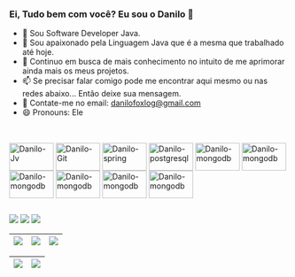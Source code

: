 ### Ei, Tudo bem com você? Eu sou o Danilo 👋

- 🔭 Sou Software Developer Java. 
- 🌱 Sou apaixonado pela Linguagem Java que é a mesma que trabalhado até hoje.
- 🤔 Continuo em busca de mais conhecimento no intuito de me aprimorar ainda mais os meus projetos.
- 📫 Se precisar falar comigo pode me encontrar aqui mesmo ou nas redes abaixo... Então deixe sua mensagem.
- 💬 Contate-me no email: danilofoxlog@gmail.com
- 😄 Pronouns: Ele

##

<div style="display: inline_block"><br>
  
  <img align="center" alt="Danilo-Jv" height="50" width="80" src="https://cdn.jsdelivr.net/gh/devicons/devicon/icons/java/java-plain-wordmark.svg">
  <img align="center" alt="Danilo-Git" height="50" width="80" src="https://cdn.jsdelivr.net/gh/devicons/devicon/icons/git/git-plain-wordmark.svg">
  <img align="center" alt="Danilo-spring" height="50" width="80" src="https://cdn.jsdelivr.net/gh/devicons/devicon/icons/spring/spring-original-wordmark.svg">
  <img align="center" alt="Danilo-postgresql" height="50" width="80" src="https://cdn.jsdelivr.net/gh/devicons/devicon/icons/postgresql/postgresql-plain-wordmark.svg">
  <img align="center" alt="Danilo-mongodb" height="50" width="80" src="https://cdn.jsdelivr.net/gh/devicons/devicon/icons/mysql/mysql-original-wordmark.svg">
  <img align="center" alt="Danilo-mongodb" height="50" width="80" src="https://cdn.jsdelivr.net/gh/devicons/devicon/icons/mongodb/mongodb-plain-wordmark.svg">
  <img align="center" alt="Danilo-mongodb" height="50" width="80" src="https://cdn.jsdelivr.net/gh/devicons/devicon/icons/heroku/heroku-original-wordmark.svg">
  <img align="center" alt="Danilo-mongodb" height="50" width="80" src="https://cdn.jsdelivr.net/gh/devicons/devicon/icons/gitlab/gitlab-original-wordmark.svg">
  <img align="center" alt="Danilo-mongodb" height="50" width="80" src="https://cdn.jsdelivr.net/gh/devicons/devicon/icons/jira/jira-original-wordmark.svg">
  <img align="center" alt="Danilo-mongodb" height="50" width="80" src="https://cdn.jsdelivr.net/gh/devicons/devicon/icons/docker/docker-original-wordmark.svg">
  
</div>
  
  ##

  <div> 
    
  <a href = "mailto:danilofoxlog@gmail.com"><img src="https://img.shields.io/badge/-Gmail-%23333?style=for-the-badge&logo=gmail&logoColor=white" target="_blank"></a>
  <a href="https://www.linkedin.com/in/danilo-silva-dev-software" target="_blank"><img src="https://img.shields.io/badge/-LinkedIn-%230077B5?style=for-the-badge&logo=linkedin&logoColor=white" target="_blank"></a> 
  <a href="https://instagram.com/sf_danillo/" target="_blank"><img src="https://img.shields.io/badge/-Instagram-%23E4405F?style=for-the-badge&logo=instagram&logoColor=white" target="_blank"></a>
  
</div>
  
| ![](http://github-profile-summary-cards.vercel.app/api/cards/stats?username=Danilo1dev&theme=nord_dark) | ![](http://github-profile-summary-cards.vercel.app/api/cards/repos-per-language?username=Danilo1dev&hide=Html&theme=nord_dark) | ![](http://github-profile-summary-cards.vercel.app/api/cards/most-commit-language?username=Danilo1dev&theme=nord_dark) |
| :-: | :-: | :-: |

| ![](http://github-profile-summary-cards.vercel.app/api/cards/profile-details?username=Danilo1dev&theme=nord_dark) | ![](https://github-readme-streak-stats.herokuapp.com/?user=Danilo1dev&hide_border=true&date_format=M%20j%5B%2C%20Y%5D&background=2D3742&stroke=2D3742&ring=6bbbca&fire=6bbbca&currStreakNum=fff&sideNums=6bbbca&currStreakLabel=6bbbca&sideLabels=fff&dates=fff) |
| :-: | :-: |  
